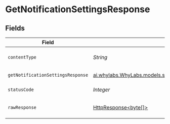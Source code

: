 # GetNotificationSettingsResponse


## Fields

| Field                                                                                                                      | Type                                                                                                                       | Required                                                                                                                   | Description                                                                                                                |
| -------------------------------------------------------------------------------------------------------------------------- | -------------------------------------------------------------------------------------------------------------------------- | -------------------------------------------------------------------------------------------------------------------------- | -------------------------------------------------------------------------------------------------------------------------- |
| `contentType`                                                                                                              | *String*                                                                                                                   | :heavy_check_mark:                                                                                                         | HTTP response content type for this operation                                                                              |
| `getNotificationSettingsResponse`                                                                                          | [ai.whylabs.WhyLabs.models.shared.GetNotificationSettingsResponse](../../models/shared/GetNotificationSettingsResponse.md) | :heavy_minus_sign:                                                                                                         | GetNotificationSettings default response                                                                                   |
| `statusCode`                                                                                                               | *Integer*                                                                                                                  | :heavy_check_mark:                                                                                                         | HTTP response status code for this operation                                                                               |
| `rawResponse`                                                                                                              | [HttpResponse<byte[]>](https://docs.oracle.com/en/java/javase/11/docs/api/java.net.http/java/net/http/HttpResponse.html)   | :heavy_minus_sign:                                                                                                         | Raw HTTP response; suitable for custom response parsing                                                                    |